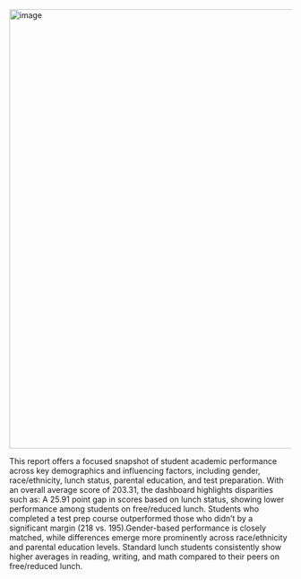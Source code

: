 <img width="1338" height="783" alt="image" src="https://github.com/user-attachments/assets/33920da0-4069-4aec-9d67-a5b3b472f20e" />

This report offers a focused snapshot of student academic performance across key demographics and influencing factors, including gender, race/ethnicity, lunch status, parental education, and test preparation.
With an overall average score of 203.31, the dashboard highlights disparities such as: A 25.91 point gap in scores based on lunch status, showing lower performance among students on free/reduced lunch. Students who completed a test prep course outperformed those who didn’t by a significant margin (218 vs. 195).Gender-based performance is closely matched, while differences emerge more prominently across race/ethnicity and parental education levels. Standard lunch students consistently show higher averages in reading, writing, and math compared to their peers on free/reduced lunch.
